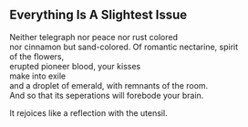 Everything Is A Slightest Issue
-------------------------------
Neither telegraph nor peace nor rust colored  
nor cinnamon but sand-colored. Of romantic nectarine, spirit  
of the flowers,  
erupted pioneer blood, your kisses  
make into exile  
and a droplet of emerald, with remnants of the room.  
And so that its seperations will forebode your brain.  
  
It rejoices like a reflection with the utensil.  
